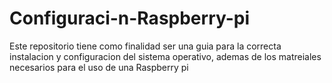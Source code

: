 # Configuraci-n-Raspberry-pi
Este repositorio tiene como finalidad ser una guia para la correcta instalacion y configuracion del sistema operativo, ademas de los matreiales necesarios para el uso de una Raspberry pi
